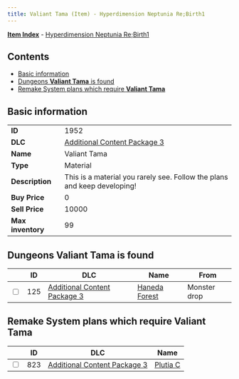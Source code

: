 ```yaml
---
title: Valiant Tama (Item) - Hyperdimension Neptunia Re;Birth1
---
```


[**Item Index**](/neptunia/rb1/item/index.html) - [Hyperdimension Neptunia Re;Birth1](/neptunia/rb1)

## Contents

- [Basic information](#basic-information)
- [Dungeons **Valiant Tama** is found](#dungeons-valiant-tama-is-found)
- [Remake System plans which require **Valiant Tama**](#remake-system-plans-which-require-valiant-tama)
## Basic information

|   |   |
| -- | -- |
| **ID** | 1952 |
| **DLC** | [Additional Content Package 3](/neptunia/rb1/dlc/12-pack3.html) |
| **Name** | Valiant Tama |
| **Type** | Material |
| **Description** | This is a material you rarely see. Follow the plans and keep developing! |
| **Buy Price** | 0 |
| **Sell Price** | 10000 |
| **Max inventory** | 99 |


## Dungeons **Valiant Tama** is found

|    | ID | DLC | Name | From |
| -- | -- | --- | ---- | ---- |
| <input type="checkbox" id="rb1-dungeon-12-125" class="trackbox" /> | 125 | [Additional Content Package 3](/neptunia/rb1/dlc/12-pack3.html) | [Haneda Forest](/neptunia/rb1/dungeon/12-125-haneda-forest.html) | Monster drop |


## Remake System plans which require **Valiant Tama**

|    | ID | DLC | Name |
| -- | -- | --- | ---- |
| <input type="checkbox" id="rb1-quest-12-823" class="trackbox" /> | 823 | [Additional Content Package 3](/neptunia/rb1/dlc/12-pack3.html) | [Plutia C](/neptunia/rb1/quest/12-823-plutia-c.html) |
